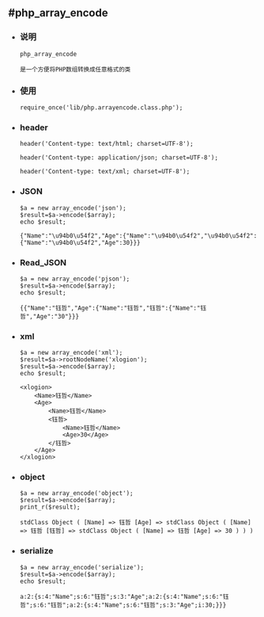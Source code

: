 #php_array_encode
----
- ### 说明
    
    ```
    php_array_encode
    
    是一个方便将PHP数组转换成任意格式的类
    ```
    
- ### 使用
	
	`require_once('lib/php.arrayencode.class.php');`
	
- ### header


    `header('Content-type: text/html; charset=UTF-8');`
    
    `header('Content-type: application/json; charset=UTF-8');`
    
    `header('Content-type: text/xml; charset=UTF-8');`
	
- ### JSON
	
	```
	$a = new array_encode('json'); 
	$result=$a->encode($array);
	echo $result;
	```
	
	```
	{"Name":"\u94b0\u54f2","Age":{"Name":"\u94b0\u54f2","\u94b0\u54f2":{"Name":"\u94b0\u54f2","Age":30}}}
	```
	
- ### Read_JSON

	```
	$a = new array_encode('pjson'); 
	$result=$a->encode($array);
	echo $result;
	```
	
	```
	{{"Name":"钰哲","Age":{"Name":"钰哲","钰哲":{"Name":"钰哲","Age":"30"}}}
	```
	
- ### xml
	
	```
	$a = new array_encode('xml');
	$result=$a->rootNodeName('xlogion');
	$result=$a->encode($array);
	echo $result;
	```
	
	```
	<xlogion>
		<Name>钰哲</Name>
		<Age>
			<Name>钰哲</Name>
			<钰哲>
				<Name>钰哲</Name>
				<Age>30</Age>
			</钰哲>
		</Age>
	</xlogion>
	```
	
- ### object
	
	```
	$a = new array_encode('object'); 
	$result=$a->encode($array);
	print_r($result);
	```
	
	```
	stdClass Object ( [Name] => 钰哲 [Age] => stdClass Object ( [Name] => 钰哲 [钰哲] => stdClass Object ( [Name] => 钰哲 [Age] => 30 ) ) )
	```
- ### serialize
	
	```
	$a = new array_encode('serialize');
	$result=$a->encode($array);
	echo $result;
	```
	
	```
	a:2:{s:4:"Name";s:6:"钰哲";s:3:"Age";a:2:{s:4:"Name";s:6:"钰哲";s:6:"钰哲";a:2:{s:4:"Name";s:6:"钰哲";s:3:"Age";i:30;}}}
	```